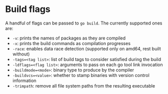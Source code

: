 # Build flags

A handful of flags can be passed to `go build`. The currently supported ones are:

* `-v`: prints the names of packages as they are compiled
* `-x`: prints the build commands as compilation progresses
* `-race`: enables data race detection (supported only on amd64, rest built without)
* `-tags=<tag list>`: list of build tags to consider satisfied during the build
* `-ldflags=<flag list>`: arguments to pass on each go tool link invocation
* `-buildmode=<mode>`: binary type to produce by the compiler
* `-buildvcs=<value>`: whether to stamp binaries with version control information
* `-trimpath`: remove all file system paths from the resulting executable
